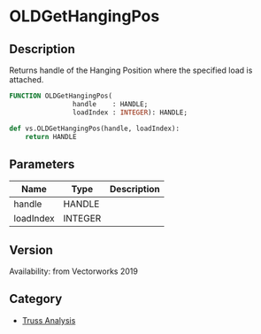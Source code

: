 # OLDGetHangingPos

## Description
Returns handle of the Hanging Position where the specified load is attached.

```pascal
FUNCTION OLDGetHangingPos(
				handle    : HANDLE;
				loadIndex : INTEGER): HANDLE;
```

```python
def vs.OLDGetHangingPos(handle, loadIndex):
    return HANDLE
```

## Parameters
|Name|Type|Description|
|---|---|---|
|handle|HANDLE|   |
|loadIndex|INTEGER|   |

## Version
Availability: from Vectorworks 2019

## Category
* [Truss Analysis](../Categories/Truss%20Analysis.md)
